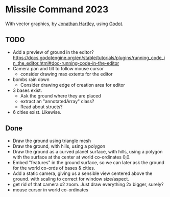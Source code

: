 # Missile Command 2023

With vector graphics,
by [Jonathan Hartley](https://mastodon.social/@tartley),
using [Godot](https://godotengine.org/).

## TODO

* Add a preview of ground in the editor?
  https://docs.godotengine.org/en/stable/tutorials/plugins/running_code_in_the_editor.html#doc-running-code-in-the-editor
* Camera pan and tilt to follow mouse cursor
  * consider drawing max extents for the editor
* bombs rain down
  * Consider drawing edge of creation area for editor
* 3 bases exist.
  * Ask the ground where they are placed
  * extract an "annotatedArray" class?
  * Read about structs?
* 6 cities exist. Likewise.

## Done

* Draw the ground using triangle mesh
* Draw the ground, with hills, using a polygon
* Draw the ground as a curved planet surface, with hills, using a polygon
  with the surface at the center at world co-ordinates 0,0.
* Embed "features" in the ground surface, so we can later ask the ground
  for the world co-ords of bases & cities.
* Add a static camera, giving us a sensible view centered above the ground.
  with scaling to correct for window size/aspect.
* get rid of that camera x2 zoom.
  Just draw everything 2x bigger, surely?
* mouse cursor in world co-ordinates

